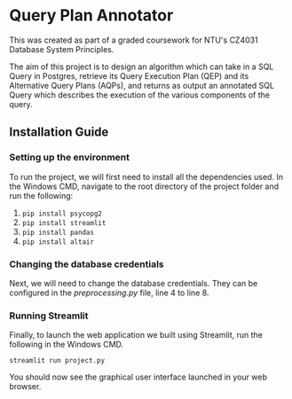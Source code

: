 # Query Plan Annotator

This was created as part of a graded coursework for NTU's CZ4031 Database System Principles.

The aim of this project is to design an algorithm which can take in a SQL Query in Postgres, retrieve its Query Execution Plan (QEP) and its Alternative Query Plans (AQPs), and returns as output an annotated SQL Query which describes the execution of the various components of the query.

## Installation Guide

### Setting up the environment
To run the project, we will first need to install all the dependencies used. In the Windows CMD, navigate to the root directory of the project folder and run the following:
1. `pip install psycopg2`
2. `pip install streamlit`
3. `pip install pandas`
4. `pip install altair`

### Changing the database credentials
Next, we will need to change the database credentials. They can be configured in the *preprocessing.py* file, line 4 to line 8.

### Running Streamlit
Finally, to launch the web application we built using Streamlit, run the following in the Windows CMD.

`streamlit run project.py`

You should now see the graphical user interface launched in your web browser.
